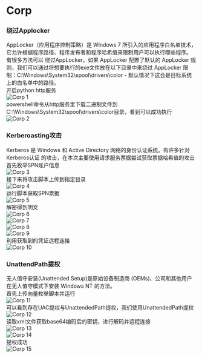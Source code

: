 # Corp

### 绕过Applocker
AppLocker（应用程序控制策略）是 Windows 7 所引入的应用程序白名单技术，它允许根据程序路径、程序发布者和程序哈希值来限制用户可以执行哪些程序。<br>
有很多方法可以 绕过AppLocker，如果 AppLocker 配置了默认的 AppLocker 规则，我们可以通过将想要执行的exe文件放在以下目录中来绕过 AppLocker 限制：C:\Windows\System32\spool\drivers\color - 默认情况下这会是目标系统上的白名单中的路径。<br>
开启python http服务<br>
![Corp 1](./iamges/Corp1.png)<br>
powershell命令从http服务里下载二进制文件到C::\Windows\System32\spool\drivers\color目录，看到可以成功执行<br>
![Corp 2](./iamges/Corp2.png)

### Kerberoasting攻击
Kerberos 是 Windows 和 Active Directory 网络的身份认证系统。有许多针对 Kerberos认证 的攻击，在本次主要使用请求服务票据尝试获取票据哈希值的攻击<br>
首先枚举SPN账户信息<br>
![Corp 3](./iamges/Corp4.png)<br>
接下来将攻击脚本上传到指定目录<br>
![Corp 4](./iamges/Corp5.png)<br>
运行脚本获取SPN票据<br>
![Corp 5](./iamges/Corp6.png)<br>
解密得到明文<br>
![Corp 6](./iamges/Corp7.png)<br>
![Corp 7](./iamges/Corp9.png)<br>
![Corp 8](./iamges/Corp8.png)<br>
![Corp 9](./iamges/Corp10.png)<br>
利用获取到的凭证远程连接<br>
![Corp 10](./iamges/Corp11.png)

### UnattendPath提权
无人值守安装(Unattended Setup)是原始设备制造商 (OEMs)、公司和其他用户在无人值守模式下安装 Windows NT 的方法。<br>
首先上传向量枚举脚本并运行<br>
![Corp 11](./iamges/Corp12.png)<br>
可以看到存在UAC提权与UnattendedPath提权，我们使用UnattendedPath提权<br>
![Corp 12](./iamges/Corp13.png)<br>
读取xml文件获取base64编码后的密钥，进行解码并远程连接<br>
![Corp 13](./iamges/Corp14.png)<br>
![Corp 14](./iamges/Corp15.png)<br>
提权成功<br>
![Corp 15](./iamges/Corp16.png)